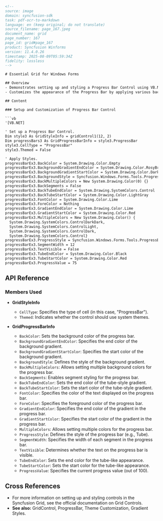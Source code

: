 ```html
<!-- 
source: image
domain: syncfusion-sdk
task: pdf-ocr-to-markdown
language: en (keep original; do not translate)
source_filename: page_167.jpeg
document_name: grid
page_number: 167
page_id: grid#page_167
product: Syncfusion Winforms
version: 11.4.0.26
timestamp: 2025-08-09T05:59:34Z
fidelity: lossless
-->

# Essential Grid for Windows Forms

## Overview
- Demonstrates setting up and styling a Progress Bar Control using VB.NET.
- Customizes the appearance of the Progress Bar by applying various background colors and gradients.

## Content

### Setup and Customization of Progress Bar Control

```vb
'[VB.NET]

' Set up a Progress Bar Control.
Dim style3 As GridStyleInfo = gridControl1(12, 2)
Dim progressBars3 As GridProgressBarInfo = style3.ProgressBar
style3.CellType = "ProgressBar"
style3.Themed = False

' Apply Styles.
progressBarEx3.BackColor = System.Drawing.Color.Empty
progressBarEx3.BackgroundGradientEndColor = System.Drawing.Color.RosyBrown
progressBarEx3.BackgroundGradientStartColor = System.Drawing.Color.DarkRed
progressBarEx3.BackgroundStyle = Syncfusion.Windows.Forms.Tools.ProgressBarBackgroundStyles.VerticalGradient
progressBarEx3.BackMultipleColors = New System.Drawing.Color(0) {}
progressBarEx3.BackSegments = False
progressBarEx3.BackTubeEndColor = System.Drawing.SystemColors.Control
progressBarEx3.BackTubeStartColor = System.Drawing.Color.LightGray
progressBarEx3.FontColor = System.Drawing.Color.Lime
progressBarEx3.ForeColor = Nothing
progressBarEx3.GradientEndColor = System.Drawing.Color.Lime
progressBarEx3.GradientStartColor = System.Drawing.Color.Red
progressBarEx3.MultipleColors = New System.Drawing.Color() {
  System.Drawing.SystemColors.ControlDarkDark,
  System.Drawing.SystemColors.ControlLight,
  System.Drawing.SystemColors.ControlDark,
  System.Drawing.SystemColors.Control}
progressBarEx3.ProgressStyle = Syncfusion.Windows.Forms.Tools.ProgressBarStyles.Tube
progressBarEx3.SegmentWidth = 12
progressBarEx3.TextVisible = False
progressBarEx3.TubeEndColor = System.Drawing.Color.Black
progressBarEx3.TubeStartColor = System.Drawing.Color.Red
progressBarEx3.ProgressValue = 75
```

## API Reference

### Members Used

- **GridStyleInfo**
  - `CellType`: Specifies the type of cell (in this case, "ProgressBar").
  - `Themed`: Indicates whether the control should use system themes.
  
- **GridProgressBarInfo**
  - `BackColor`: Sets the background color of the progress bar.
  - `BackgroundGradientEndColor`: Specifies the end color of the background gradient.
  - `BackgroundGradientStartColor`: Specifies the start color of the background gradient.
  - `BackgroundStyle`: Defines the style of the background gradient.
  - `BackMultipleColors`: Allows setting multiple background colors for the progress bar.
  - `BackSegments`: Enables segment styling for the progress bar.
  - `BackTubeEndColor`: Sets the end color of the tube-style gradient.
  - `BackTubeStartColor`: Sets the start color of the tube-style gradient.
  - `FontColor`: Specifies the color of the text displayed on the progress bar.
  - `ForeColor`: Specifies the foreground color of the progress bar.
  - `GradientEndColor`: Specifies the end color of the gradient in the progress bar.
  - `GradientStartColor`: Specifies the start color of the gradient in the progress bar.
  - `MultipleColors`: Allows setting multiple colors for the progress bar.
  - `ProgressStyle`: Defines the style of the progress bar (e.g., Tube).
  - `SegmentWidth`: Specifies the width of each segment in the progress bar.
  - `TextVisible`: Determines whether the text on the progress bar is visible.
  - `TubeEndColor`: Sets the end color for the tube-like appearance.
  - `TubeStartColor`: Sets the start color for the tube-like appearance.
  - `ProgressValue`: Specifies the current progress value (out of 100).

## Cross References
- For more information on setting up and styling controls in the Syncfusion Grid, see the official documentation on Grid Controls.
- **See also:** GridControl, ProgressBar, Theme Customization, Gradient Styles.

<!-- tags: [Windows Forms, Progress Bar, Themed Controls, Gradient Style, Progress Bar Styles, Multiple Colors, ProgressBarEx] keywords: [progress bar, themed controls, gradient end, gradient start, background style, segment width, text visible, tube end color, tube start color, progress value, multiple colors, cell type, progress style, syncfusion windows forms, vb.net] -->
```
